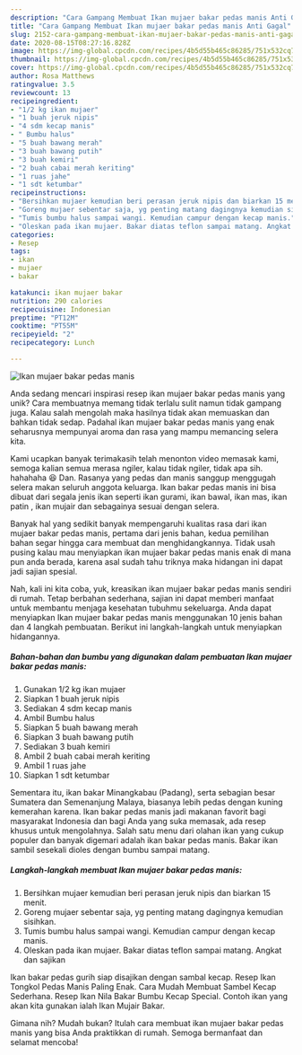 ```yaml
---
description: "Cara Gampang Membuat Ikan mujaer bakar pedas manis Anti Gagal"
title: "Cara Gampang Membuat Ikan mujaer bakar pedas manis Anti Gagal"
slug: 2152-cara-gampang-membuat-ikan-mujaer-bakar-pedas-manis-anti-gagal
date: 2020-08-15T08:27:16.828Z
image: https://img-global.cpcdn.com/recipes/4b5d55b465c86285/751x532cq70/ikan-mujaer-bakar-pedas-manis-foto-resep-utama.jpg
thumbnail: https://img-global.cpcdn.com/recipes/4b5d55b465c86285/751x532cq70/ikan-mujaer-bakar-pedas-manis-foto-resep-utama.jpg
cover: https://img-global.cpcdn.com/recipes/4b5d55b465c86285/751x532cq70/ikan-mujaer-bakar-pedas-manis-foto-resep-utama.jpg
author: Rosa Matthews
ratingvalue: 3.5
reviewcount: 13
recipeingredient:
- "1/2 kg ikan mujaer"
- "1 buah jeruk nipis"
- "4 sdm kecap manis"
- " Bumbu halus"
- "5 buah bawang merah"
- "3 buah bawang putih"
- "3 buah kemiri"
- "2 buah cabai merah keriting"
- "1 ruas jahe"
- "1 sdt ketumbar"
recipeinstructions:
- "Bersihkan mujaer kemudian beri perasan jeruk nipis dan biarkan 15 menit."
- "Goreng mujaer sebentar saja, yg penting matang dagingnya kemudian sisihkan."
- "Tumis bumbu halus sampai wangi. Kemudian campur dengan kecap manis."
- "Oleskan pada ikan mujaer. Bakar diatas teflon sampai matang. Angkat dan sajikan"
categories:
- Resep
tags:
- ikan
- mujaer
- bakar

katakunci: ikan mujaer bakar 
nutrition: 290 calories
recipecuisine: Indonesian
preptime: "PT12M"
cooktime: "PT55M"
recipeyield: "2"
recipecategory: Lunch

---
```



![Ikan mujaer bakar pedas manis](https://img-global.cpcdn.com/recipes/4b5d55b465c86285/751x532cq70/ikan-mujaer-bakar-pedas-manis-foto-resep-utama.jpg)

Anda sedang mencari inspirasi resep ikan mujaer bakar pedas manis yang unik? Cara membuatnya memang tidak terlalu sulit namun tidak gampang juga. Kalau salah mengolah maka hasilnya tidak akan memuaskan dan bahkan tidak sedap. Padahal ikan mujaer bakar pedas manis yang enak seharusnya mempunyai aroma dan rasa yang mampu memancing selera kita.

Kami ucapkan banyak terimakasih telah menonton video memasak kami, semoga kalian semua merasa ngiler, kalau tidak ngiler, tidak apa sih. hahahaha 😆 Dan. Rasanya yang pedas dan manis sanggup menggugah selera makan seluruh anggota keluarga. Ikan bakar pedas manis ini bisa dibuat dari segala jenis ikan seperti ikan gurami, ikan bawal, ikan mas, ikan patin , ikan mujair dan sebagainya sesuai dengan selera.

Banyak hal yang sedikit banyak mempengaruhi kualitas rasa dari ikan mujaer bakar pedas manis, pertama dari jenis bahan, kedua pemilihan bahan segar hingga cara membuat dan menghidangkannya. Tidak usah pusing kalau mau menyiapkan ikan mujaer bakar pedas manis enak di mana pun anda berada, karena asal sudah tahu triknya maka hidangan ini dapat jadi sajian spesial.


Nah, kali ini kita coba, yuk, kreasikan ikan mujaer bakar pedas manis sendiri di rumah. Tetap berbahan sederhana, sajian ini dapat memberi manfaat untuk membantu menjaga kesehatan tubuhmu sekeluarga. Anda dapat menyiapkan Ikan mujaer bakar pedas manis menggunakan 10 jenis bahan dan 4 langkah pembuatan. Berikut ini langkah-langkah untuk menyiapkan hidangannya.

<!--inarticleads1-->

##### Bahan-bahan dan bumbu yang digunakan dalam pembuatan Ikan mujaer bakar pedas manis:

1. Gunakan 1/2 kg ikan mujaer
1. Siapkan 1 buah jeruk nipis
1. Sediakan 4 sdm kecap manis
1. Ambil  Bumbu halus
1. Siapkan 5 buah bawang merah
1. Siapkan 3 buah bawang putih
1. Sediakan 3 buah kemiri
1. Ambil 2 buah cabai merah keriting
1. Ambil 1 ruas jahe
1. Siapkan 1 sdt ketumbar


Sementara itu, ikan bakar Minangkabau (Padang), serta sebagian besar Sumatera dan Semenanjung Malaya, biasanya lebih pedas dengan kuning kemerahan karena. Ikan bakar pedas manis jadi makanan favorit bagi masyarakat Indonesia dan bagi Anda yang suka memasak, ada resep khusus untuk mengolahnya. Salah satu menu dari olahan ikan yang cukup populer dan banyak digemari adalah ikan bakar pedas manis. Bakar ikan sambil sesekali dioles dengan bumbu sampai matang. 

<!--inarticleads2-->

##### Langkah-langkah membuat Ikan mujaer bakar pedas manis:

1. Bersihkan mujaer kemudian beri perasan jeruk nipis dan biarkan 15 menit.
1. Goreng mujaer sebentar saja, yg penting matang dagingnya kemudian sisihkan.
1. Tumis bumbu halus sampai wangi. Kemudian campur dengan kecap manis.
1. Oleskan pada ikan mujaer. Bakar diatas teflon sampai matang. Angkat dan sajikan


Ikan bakar pedas gurih siap disajikan dengan sambal kecap. Resep Ikan Tongkol Pedas Manis Paling Enak. Cara Mudah Membuat Sambel Kecap Sederhana. Resep Ikan Nila Bakar Bumbu Kecap Special. Contoh ikan yang akan kita gunakan ialah Ikan Mujair Bakar. 

Gimana nih? Mudah bukan? Itulah cara membuat ikan mujaer bakar pedas manis yang bisa Anda praktikkan di rumah. Semoga bermanfaat dan selamat mencoba!

